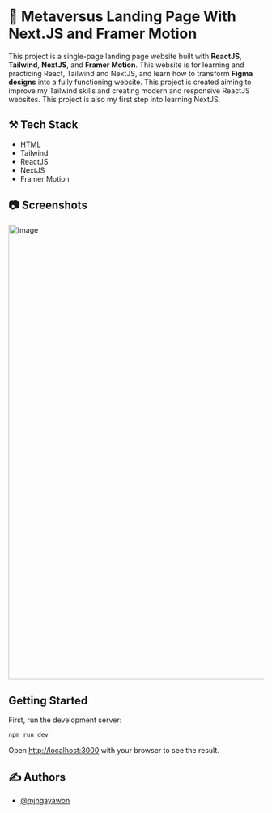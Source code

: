 # 🤖 Metaversus Landing Page With Next.JS and Framer Motion

This project is a single-page landing page website built with **ReactJS**, **Tailwind**, **NextJS**, and **Framer Motion**. This website is for learning and practicing React, Tailwind and NextJS, and learn how to transform **Figma designs** into a fully functioning website. This project is created aiming to improve my Tailwind skills and creating modern and responsive ReactJS websites. This project is also my first step into learning NextJS.

## ⚒️ Tech Stack

- HTML
- Tailwind
- ReactJS
- NextJS
- Framer Motion

## 📷 Screenshots

<img width="1899" height="898" alt="Image" src="https://github.com/user-attachments/assets/dbd7ad36-5fbb-416b-8e60-2d2a63ce10a9" />

## Getting Started

First, run the development server:

```bash
npm run dev
```

Open [http://localhost:3000](http://localhost:3000) with your browser to see the result.

## ✍️ Authors

- [@mjngayawon](https://github.com/mjngayawon)
